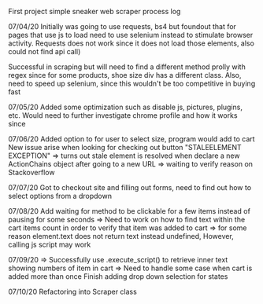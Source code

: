First project simple sneaker web scraper process log

07/04/20
Initially was going to use requests, bs4 but foundout that for pages that use js to load need to use selenium instead to stimulate browser activity. Requests does not work since it does not load those elements, also could not find api call)

Successful in scraping but will need to find a different method prolly with regex since for some products, shoe size div has a different class. Also, need to speed up selenium, since this wouldn't be too competitive in buying fast

07/05/20
Added some optimization such as disable js, pictures, plugins, etc. Would need to further investigate chrome profile and how it works since

07/06/20
Added option to for user to select size, program would add to cart
New issue arise when looking for checking out button "STALEELEMENT EXCEPTION"
=> turns out stale element is resolved when declare a new ActionChains object after going to a new URL => waiting to verify reason on Stackoverflow

07/07/20
Got to checkout site and filling out forms, need to find out how to select options from a dropdown

07/08/20
Add waiting for method to be clickable for a few items instead of pausing for some seconds
=> Need to work on how to find text within the cart items count in order to verify that item was added to cart
=> for some reason element.text does not return text instead undefined,
However, calling js script may work

07/09/20
=> Successfully use .execute_script() to retrieve inner text showing
numbers of item in cart
=> Need to handle some case when cart is added more than once
Finish adding drop down selection for states

07/10/20
Refactoring into Scraper class
